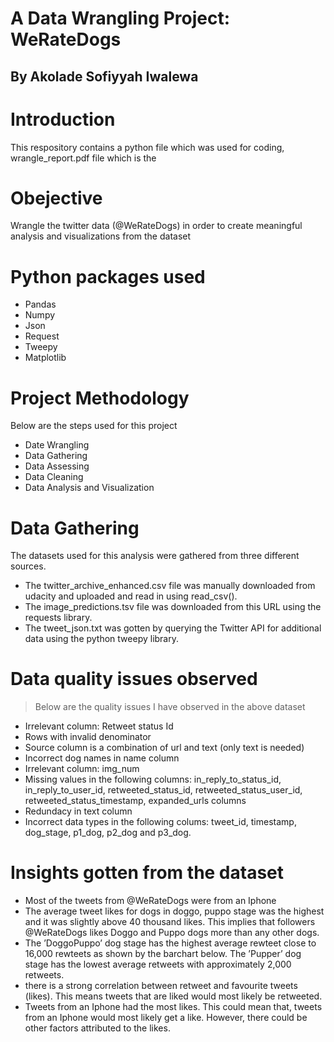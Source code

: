# A Data Wrangling Project: WeRateDogs
## By Akolade Sofiyyah Iwalewa
# Introduction
This respository contains a python file which was used for coding, wrangle_report.pdf file which is the 
# Obejective
Wrangle the twitter data (@WeRateDogs) in order to create meaningful analysis and visualizations from the dataset
# Python packages used
- Pandas
- Numpy
- Json
- Request
- Tweepy
- Matplotlib
# Project Methodology
Below are the steps used for this project
- Date Wrangling
 - Data Gathering
 - Data Assessing
 - Data Cleaning
- Data Analysis and Visualization
# Data Gathering
The datasets used for this analysis were gathered from three different sources.
- The twitter_archive_enhanced.csv file was manually downloaded from udacity and uploaded and read in using read_csv().
- The image_predictions.tsv file was downloaded from this URL using the requests library.
- The tweet_json.txt was gotten by querying the Twitter API for additional data using the python tweepy library.
# Data quality issues observed 
 > Below are the quality issues I have observed in the above dataset
- Irrelevant column: Retweet status Id
- Rows with invalid denominator
- Source column is a combination of url and text (only text is needed)
- Incorrect dog names in name column
- Irrelevant column: img_num
- Missing values in the following columns:  in_reply_to_status_id, in_reply_to_user_id, retweeted_status_id, retweeted_status_user_id, retweeted_status_timestamp, expanded_urls columns
- Redundacy in text column
- Incorrect data types in the following colums:  tweet_id, timestamp, dog_stage, p1_dog, p2_dog and p3_dog.
# Insights gotten from the dataset
- Most of the tweets from @WeRateDogs were from an Iphone
- The average tweet likes for dogs in doggo, puppo stage was the highest and it was slightly above 40 thousand likes. This implies that followers @WeRateDogs likes Doggo and Puppo dogs more than any other dogs.
- The ’DoggoPuppo’ dog stage has the highest average rewteet close to 16,000 rewteets as shown by the barchart below. The ’Pupper’ dog stage has the lowest average retweets with approximately 2,000 retweets.
- there is a strong correlation between retweet and favourite tweets (likes). This means tweets that are liked would most likely be retweeted.
- Tweets from an Iphone had the most likes. This could mean that, tweets from an Iphone would most likely get a like. However, there could be other factors
attributed to the likes.

